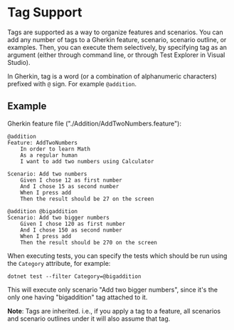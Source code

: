 # Tag Support

Tags are supported as a way to organize features and scenarios. You can add any number of tags to a Gherkin feature, scenario, scenario outline, or examples. Then, you can execute them selectively, by specifying tag as an argument (either through command line, or through Test Explorer in Visual Studio).

In Gherkin, tag is a word (or a combination of alphanumeric characters) prefixed with `@` sign. For example `@addition`.

## Example

Gherkin feature file ("./Addition/AddTwoNumbers.feature"):
```Gherkin
@addition
Feature: AddTwoNumbers
	In order to learn Math
	As a regular human
	I want to add two numbers using Calculator

Scenario: Add two numbers
	Given I chose 12 as first number
	And I chose 15 as second number
	When I press add
	Then the result should be 27 on the screen

@addition @bigaddition
Scenario: Add two bigger numbers
	Given I chose 120 as first number
	And I chose 150 as second number
	When I press add
	Then the result should be 270 on the screen
```

When executing tests, you can specify the tests which should be run using the `Category` attribute, for example:

`dotnet test --filter Category=@bigaddition`

This will execute only scenario "Add two bigger numbers", since it's the only one having "bigaddition" tag attached to it.

**Note**: Tags are inherited. i.e., if you apply a tag to a feature, all scenarios and scenario outlines under it will also assume that tag.
